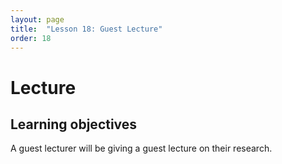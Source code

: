 ```yaml
---
layout: page
title:  "Lesson 18: Guest Lecture"
order: 18
---
```


# Lecture 

## Learning objectives

A guest lecturer will be giving a guest lecture on their research.

